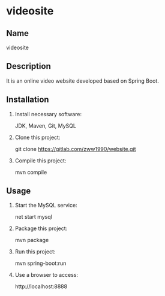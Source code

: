 # videosite

## Name
videosite

## Description
It is an online video website developed based on Spring Boot.

## Installation

1. Install necessary software:

	JDK, Maven, Git, MySQL

2. Clone this project:

	git clone https://gitlab.com/zww1990/website.git

3. Compile this project:

	mvn compile

## Usage

1. Start the MySQL service:

	net start mysql

2. Package this project:

	mvn package

3. Run this project:

	mvn spring-boot:run

4. Use a browser to access:

	http://localhost:8888
